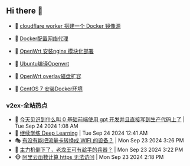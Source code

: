 ## Hi there 👋

<!--
**dkyg666/dkyg666** is a ✨ _special_ ✨ repository because its `README.md` (this file) appears on your GitHub profile.

Here are some ideas to get you started:

- 🔭 I’m currently working on ...
- 🌱 I’m currently learning ...
- 👯 I’m looking to collaborate on ...
- 🤔 I’m looking for help with ...
- 💬 Ask me about ...
- 📫 How to reach me: ...
- 😄 Pronouns: ...
- ⚡ Fun fact: ...
-->

<!-- BLOG-POST-LIST:START -->
- 🦩 [cloudflare worker 搭建一个 Docker 镜像源](http://blog.1996099.xyz/archives/cloudflare-worker-da-jian-yi-ge-docker-jing-xiang-zhan) 

- 🚦 [Docker配置网络代理](http://blog.1996099.xyz/archives/dockerpei-zhi-wang-luo-dai-li) 

- 🫶 [OpenWrt 安装nginx 模块化部署](http://blog.1996099.xyz/archives/openwrt-an-zhuang-nginx-mo-kuai-hua-bu-shu) 

- 🦄 [Ubuntu编译Openwrt](http://blog.1996099.xyz/archives/ubuntuzi-bian-yi-openwrt) 

- 🐻 [OpenWrt overlay磁盘扩容](http://blog.1996099.xyz/archives/openwrt-overlay) 

- 🤖 [CentOS 7 安装Docker环境](http://blog.1996099.xyz/archives/centos-docker) 
<!-- BLOG-POST-LIST:END -->

### v2ex-全站热点
<!-- v2ex:START -->
- 🥸 [今天见识到什么叫 0 基础前端使用 gpt 开发并且直接写到生产代码上了](https://www.v2ex.com/t/1075261#reply13) | Tue Sep 24 2024 1:08 AM
- 🤗 [继续学练 Deep Learning](https://www.v2ex.com/t/1075254#reply5) | Tue Sep 24 2024 12:41 AM
- 🎭 [有没有能把流量卡转换成 WIFI 的设备？](https://www.v2ex.com/t/1075221#reply35) | Mon Sep 23 2024 3:26 PM
- 🥷 [主力机倒下了，老龙王可有趁手的兵器？](https://www.v2ex.com/t/1075219#reply11) | Mon Sep 23 2024 3:22 PM
- 🐵 [阿里云函数计算 https 无法访问](https://www.v2ex.com/t/1075202#reply3) | Mon Sep 23 2024 2:18 PM<!-- v2ex:END -->

